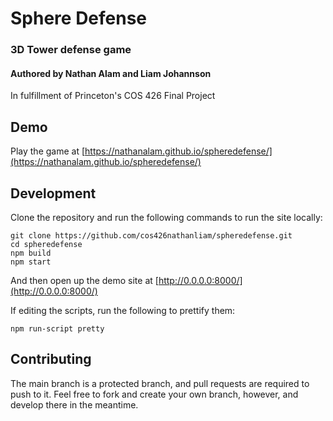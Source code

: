 # Sphere Defense
### 3D Tower defense game

#### Authored by Nathan Alam and Liam Johannson
In fulfillment of Princeton's COS 426 Final Project

## Demo
Play the game at [https://nathanalam.github.io/spheredefense/](https://nathanalam.github.io/spheredefense/)

## Development
Clone the repository and run the following commands to run the site locally:
```
git clone https://github.com/cos426nathanliam/spheredefense.git
cd spheredefense
npm build
npm start
```
And then open up the demo site at [http://0.0.0.0:8000/](http://0.0.0.0:8000/)

If editing the scripts, run the following to prettify them:
```
npm run-script pretty
```

## Contributing
The main branch is a protected branch, and pull requests are required to push to it.
Feel free to fork and create your own branch, however, and develop there in the meantime.

